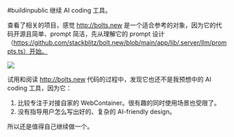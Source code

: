 #buildinpublic 继续 AI coding 工具。

查看了相关的项目，感觉 http://bolts.new 是一个适合参考的对象，因为它的代码开源且简单、prompt 简洁，先从理解它的 prompt 设计（https://github.com/stackblitz/bolt.new/blob/main/app/lib/.server/llm/prompts.ts）开始。

![](https://pbs.twimg.com/media/Ghj7X1zacAMF0Xv?format=jpg&name=large)

试用和阅读 http://bolts.new 代码的过程中，发现它也还不是我预想中的 AI coding 工具，因为它：

1. 比较专注于对接自家的 WebContainer。很有趣的同时使用场景也受限了。
2. 没有指导用户怎么写出好的、复杂的 AI-friendly design。

所以还是值得自己继续做一个。
